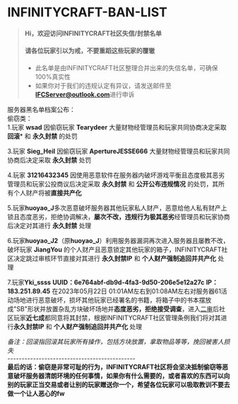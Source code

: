# INFINITYCRAFT-BAN-LIST
> #### Hi，欢迎访问INFINITYCRAFT社区失信/封禁名单
> #### 请各位玩家引以为戒，不要重蹈这些玩家的覆辙
>
> - 此名单是由INFINITYCRAFT社区整理合并出来的失信名单，可确保100%真实性
> - 如果你对于我们的违规认定有异议，请发送邮件至**IFCServer@outlook.com**进行申诉
>
服务器黑名单档案公布：<br>
偷窃类：<br>
1.玩家 **wsad** 因偷窃玩家 **Tearydeer** 大量财物经管理员和玩家共同协商决定采取 **回滚*** 和 **永久封禁** 的处罚<br>

3.玩家 **Sieg_Heil** 因偷窃玩家 **ApertureJESSE666** 大量财物经管理员和玩家共同协商后决定采取 **永久封禁** 处罚<br>

4.玩家 **31216432345** 因使用恶意软件在服务器内破坏游戏平衡且态度极其恶劣管理员和玩家公投商议后决定采取 **永久封禁** 和 **公开公布违规情况** 的处罚，其所有个人财产将被**直接共产化**<br>

5.玩家**huoyao_J**多次恶意破坏服务器其他玩家私人财产，恶意给他人私有财产上锁且态度恶劣，拒绝协调解决，**屡次不改，违规行为极其恶劣**经管理员和玩家协商后决定对其进行 **永久封禁** 处理<br>

6.玩家**huoyao_J2**（原**huoyao_J**）利用服务器漏洞再次进入服务器且屡教不改，破坏玩家 **JiangYou** 的个人财产且恶意锁定其他玩家的箱子，INFINITYCRAFT社区决定跳过审核环节直接对其进行 **永久封禁IP** 和 **个人财产强制追回并共产化** 处理<br>

7.玩家**Yki_ssss** **UUID：6e764abf-db9d-4fa3-9d50-206e5e12a27c** **IP：183.251.89.45** 在2023年05月22日 01:01AM左右到01:08AM左右对服务器61活动场地进行恶意破坏，损坏其他玩家已经署名的书籍，将箱子中的书本摆放成"SB"形状并放置杂乱方块破坏场地并**态度恶劣，拒绝接受调查**，进入[二审](https://forms.office.com/Pages/AnalysisPage.aspx?AnalyzerToken=ERZg9whv6NyW4cmh1CWXbti6LC7zEUew&id=f-fUQb2dFE2w_SGoF7wca8_ZTNgWfm1PiLylef3wyUBUNFZONDlRSEJKSUxEMTQ2NlUwUFVKTTZDMi4u)后社区玩家**近七成**都同意将其封禁，根据INFINITYCRAFT社区管理条例我们将对其进行**永久封禁IP** 和 **个人财产强制追回并共产化** 处理<br>

*备注：回滚指回滚其玩家所有操作，包括方块放置，拿取物品等等，挽回被害人损失*<br>
---------------------------------------------<br>
**最后的话：偷窃是非常可耻的行为，INFINITYCRAFT社区将会坚决抵制偷窃等恶意破坏服务器清朗环境的任何事情，如果你有什么需要的，或者喜欢的东西可以向别的玩家正当交易或者让别的玩家赠送你一个，希望各位玩家可以吸取教训不要去做一个让人恶心的fw**<br>
